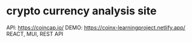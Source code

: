 # **crypto currency analysis site**

API: https://coincap.io/ 
DEMO: https://coinx-learningproject.netlify.app/ 
REACT, MUI, REST API
